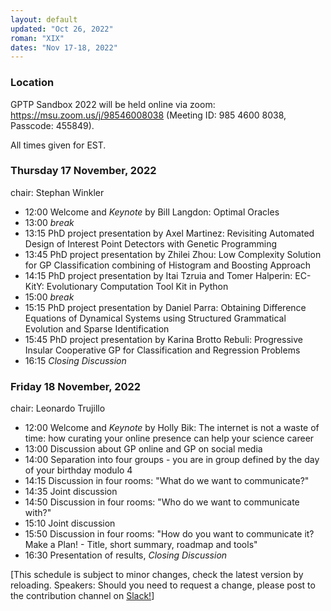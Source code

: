 ```yaml
---
layout: default
updated: "Oct 26, 2022"
roman: "XIX"
dates: "Nov 17-18, 2022"
---
```


### Location
GPTP Sandbox 2022 will be held online via zoom: https://msu.zoom.us/j/98546008038 (Meeting ID: 985 4600 8038, Passcode: 455849).

All times given for EST.

### Thursday 17 November, 2022

chair: Stephan Winkler

- 12:00 Welcome and _Keynote_ by Bill Langdon: Optimal Oracles
- 13:00 _break_
- 13:15 PhD project presentation by Axel Martinez: Revisiting Automated Design of Interest Point Detectors with Genetic Programming
- 13:45 PhD project presentation by Zhilei Zhou: Low Complexity Solution for GP Classification combining of Histogram and Boosting Approach
- 14:15 PhD project presentation by Itai Tzruia and Tomer Halperin: EC-KitY: Evolutionary Computation Tool Kit in Python
- 15:00 _break_
- 15:15 PhD project presentation by Daniel Parra: Obtaining Difference Equations of Dynamical Systems using Structured Grammatical Evolution and Sparse Identification
- 15:45 PhD project presentation by Karina Brotto Rebuli: Progressive Insular Cooperative GP for Classification and Regression Problems
- 16:15 _Closing Discussion_

### Friday 18 November, 2022

chair: Leonardo Trujillo

- 12:00 Welcome and _Keynote_ by Holly Bik: The internet is not a waste of time: how curating your online presence can help your science career
- 13:00 Discussion about GP online and GP on social media
- 14:00 Separation into four groups - you are in group defined by the day of your birthday modulo 4
- 14:15 Discussion in four rooms: "What do we want to communicate?"
- 14:35 Joint discussion
- 14:50 Discussion in four rooms: "Who do we want to communicate with?"
- 15:10 Joint discussion
- 15:50 Discussion in four rooms: "How do you want to communicate it? Make a Plan! - Title, short summary, roadmap and tools"
- 16:30 Presentation of results, _Closing Discussion_

[This schedule is subject to minor changes, check the latest version by reloading. Speakers: Should you need to request a change, please post to the contribution channel on [Slack!](https://gptp-workshops.slack.com)]

